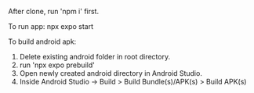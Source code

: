 After clone, run 'npm i' first.

To run app:
npx expo start

To build android apk:

1.  Delete existing android folder in root directory.
2.  run 'npx expo prebuild'
3.  Open newly created android directory in Android Studio.
4.  Inside Android Studio → Build > Build Bundle(s)/APK(s) > Build APK(s)

